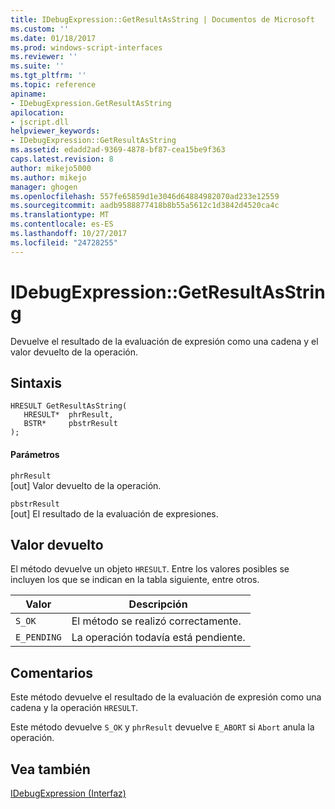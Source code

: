 ```yaml
---
title: IDebugExpression::GetResultAsString | Documentos de Microsoft
ms.custom: ''
ms.date: 01/18/2017
ms.prod: windows-script-interfaces
ms.reviewer: ''
ms.suite: ''
ms.tgt_pltfrm: ''
ms.topic: reference
apiname:
- IDebugExpression.GetResultAsString
apilocation:
- jscript.dll
helpviewer_keywords:
- IDebugExpression::GetResultAsString
ms.assetid: edadd2ad-9369-4878-bf87-cea15be9f363
caps.latest.revision: 8
author: mikejo5000
ms.author: mikejo
manager: ghogen
ms.openlocfilehash: 557fe65859d1e3046d64884982070ad233e12559
ms.sourcegitcommit: aadb9588877418b8b55a5612c1d3842d4520ca4c
ms.translationtype: MT
ms.contentlocale: es-ES
ms.lasthandoff: 10/27/2017
ms.locfileid: "24728255"
---
```

# <a name="idebugexpressiongetresultasstring"></a>IDebugExpression::GetResultAsString
Devuelve el resultado de la evaluación de expresión como una cadena y el valor devuelto de la operación.  
  
## <a name="syntax"></a>Sintaxis  
  
```  
HRESULT GetResultAsString(  
   HRESULT*  phrResult,  
   BSTR*     pbstrResult  
);  
```  
  
#### <a name="parameters"></a>Parámetros  
 `phrResult`  
 [out] Valor devuelto de la operación.  
  
 `pbstrResult`  
 [out] El resultado de la evaluación de expresiones.  
  
## <a name="return-value"></a>Valor devuelto  
 El método devuelve un objeto `HRESULT`. Entre los valores posibles se incluyen los que se indican en la tabla siguiente, entre otros.  
  
|Valor|Descripción|  
|-----------|-----------------|  
|`S_OK`|El método se realizó correctamente.|  
|`E_PENDING`|La operación todavía está pendiente.|  
  
## <a name="remarks"></a>Comentarios  
 Este método devuelve el resultado de la evaluación de expresión como una cadena y la operación `HRESULT`.  
  
 Este método devuelve `S_OK` y `phrResult` devuelve `E_ABORT` si `Abort` anula la operación.  
  
## <a name="see-also"></a>Vea también  
 [IDebugExpression (Interfaz)](../../winscript/reference/idebugexpression-interface.md)